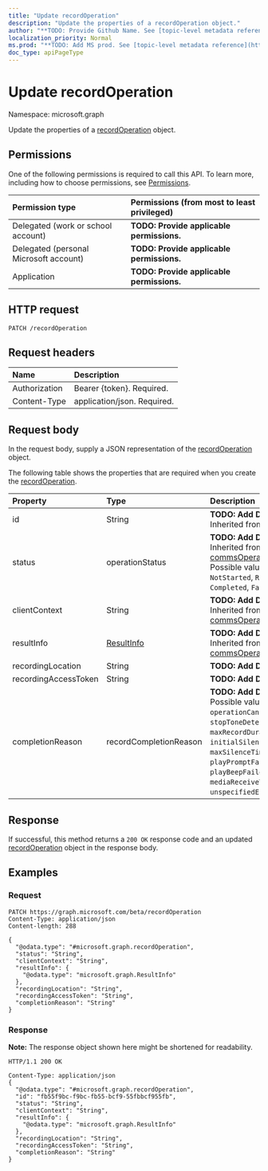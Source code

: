 ```yaml
---
title: "Update recordOperation"
description: "Update the properties of a recordOperation object."
author: "**TODO: Provide Github Name. See [topic-level metadata reference](https://msgo.azurewebsites.net/add/document/guidelines/metadata.html#topic-level-metadata)**"
localization_priority: Normal
ms.prod: "**TODO: Add MS prod. See [topic-level metadata reference](https://msgo.azurewebsites.net/add/document/guidelines/metadata.html#topic-level-metadata)**"
doc_type: apiPageType
---
```


# Update recordOperation
Namespace: microsoft.graph

Update the properties of a [recordOperation](../resources/recordoperation.md) object.

## Permissions
One of the following permissions is required to call this API. To learn more, including how to choose permissions, see [Permissions](/graph/permissions-reference).

|Permission type|Permissions (from most to least privileged)|
|:---|:---|
|Delegated (work or school account)|**TODO: Provide applicable permissions.**|
|Delegated (personal Microsoft account)|**TODO: Provide applicable permissions.**|
|Application|**TODO: Provide applicable permissions.**|

## HTTP request

<!-- {
  "blockType": "ignored"
}
-->
``` http
PATCH /recordOperation
```

## Request headers
|Name|Description|
|:---|:---|
|Authorization|Bearer {token}. Required.|
|Content-Type|application/json. Required.|

## Request body
In the request body, supply a JSON representation of the [recordOperation](../resources/recordoperation.md) object.

The following table shows the properties that are required when you create the [recordOperation](../resources/recordoperation.md).

|Property|Type|Description|
|:---|:---|:---|
|id|String|**TODO: Add Description** Inherited from [entity](../resources/entity.md)|
|status|operationStatus|**TODO: Add Description** Inherited from [commsOperation](../resources/commsoperation.md). Possible values are: `NotStarted`, `Running`, `Completed`, `Failed`.|
|clientContext|String|**TODO: Add Description** Inherited from [commsOperation](../resources/commsoperation.md)|
|resultInfo|[ResultInfo](../resources/resultinfo.md)|**TODO: Add Description** Inherited from [commsOperation](../resources/commsoperation.md)|
|recordingLocation|String|**TODO: Add Description**|
|recordingAccessToken|String|**TODO: Add Description**|
|completionReason|recordCompletionReason|**TODO: Add Description**. Possible values are: `operationCanceled`, `stopToneDetected`, `maxRecordDurationReached`, `initialSilenceTimeout`, `maxSilenceTimeout`, `playPromptFailed`, `playBeepFailed`, `mediaReceiveTimeout`, `unspecifiedError`.|



## Response

If successful, this method returns a `200 OK` response code and an updated [recordOperation](../resources/recordoperation.md) object in the response body.

## Examples

### Request
<!-- {
  "blockType": "request",
  "name": "update_recordoperation"
}
-->
``` http
PATCH https://graph.microsoft.com/beta/recordOperation
Content-Type: application/json
Content-length: 288

{
  "@odata.type": "#microsoft.graph.recordOperation",
  "status": "String",
  "clientContext": "String",
  "resultInfo": {
    "@odata.type": "microsoft.graph.ResultInfo"
  },
  "recordingLocation": "String",
  "recordingAccessToken": "String",
  "completionReason": "String"
}
```


### Response
**Note:** The response object shown here might be shortened for readability.
<!-- {
  "blockType": "response",
  "truncated": true
}
-->
``` http
HTTP/1.1 200 OK

Content-Type: application/json
{
  "@odata.type": "#microsoft.graph.recordOperation",
  "id": "fb55f9bc-f9bc-fb55-bcf9-55fbbcf955fb",
  "status": "String",
  "clientContext": "String",
  "resultInfo": {
    "@odata.type": "microsoft.graph.ResultInfo"
  },
  "recordingLocation": "String",
  "recordingAccessToken": "String",
  "completionReason": "String"
}
```

